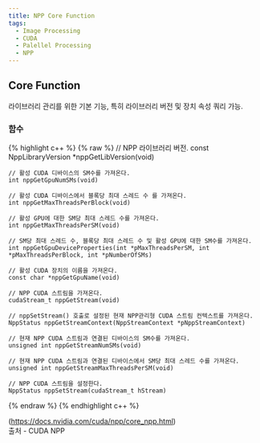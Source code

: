 ```yaml
---
title: NPP Core Function
tags:
  - Image Processing
  - CUDA
  - Palellel Processing
  - NPP
---
```


## Core Function
<!--more-->
 라이브러리 관리를 위한 기본 기능, 특히 라이브러리 버전 및 장치 속성 쿼리 가능.

### 함수
{% highlight c++ %}
    {% raw %}
    // NPP 라이브러리 버전.
    const NppLibraryVersion *nppGetLibVersion(void)

    // 활성 CUDA 디바이스의 SM수를 가져온다.
    int nppGetGpuNumSMs(void)

    // 활성 CUDA 디바이스에서 블록당 최대 스레드 수 를 가져온다.
    int nppGetMaxThreadsPerBlock(void)
    
    // 활성 GPU에 대한 SM당 최대 스레드 수를 가져온다.
    int nppGetMaxThreadsPerSM(void)

    // SM당 최대 스레드 수, 블록당 최대 스레드 수 및 활성 GPU에 대한 SM수를 가져온다.
    int nppGetGpuDeviceProperties(int *pMaxThreadsPerSM, int *pMaxThreadsPerBlock, int *pNumberOfSMs)

    // 활성 CUDA 장치의 이름을 가져온다.
    const char *nppGetGpuName(void)

    // NPP CUDA 스트림을 가져온다.
    cudaStream_t nppGetStream(void)

    // nppSetStream() 호출로 설정된 현재 NPP관리형 CUDA 스트림 컨텍스트를 가져온다.
    NppStatus nppGetStreamContext(NppStreamContext *pNppStreamContext)

    // 현재 NPP CUDA 스트림과 연결된 디바이스의 SM수를 가져온다.
    unsigned int nppGetStreamNumSMs(void)

    // 현재 NPP CUDA 스트림과 연결된 디바이스에서 SM당 최대 스레드 수를 가져온다.
    unsigned int nppGetStreamMaxThreadsPerSM(void)

    // NPP CUDA 스트림을 설정한다.
    NppStatus nppSetStream(cudaStream_t hStream)
  {% endraw %}
{% endhighlight c++ %}

 
 (https://docs.nvidia.com/cuda/npp/core_npp.html)  
출처 - CUDA NPP